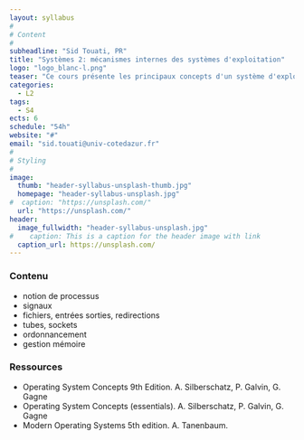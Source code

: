 ```yaml
---
layout: syllabus
#
# Content
#
subheadline: "Sid Touati, PR"
title: "Systèmes 2: mécanismes internes des systèmes d'exploitation"
logo: "logo_blanc-l.png"
teaser: "Ce cours présente les principaux concepts d'un système d'exploitation permettant d'orchestrer l'exécution de plusieurs processus en parallèle. Ces concepts sont mis en oeuvre en Python pour la réalisation d'un mini-projet de type 'mini-shell'."
categories:
  - L2
tags:
  - S4
ects: 6
schedule: "54h"
website: "#"
email: "sid.touati@univ-cotedazur.fr"
#
# Styling
#
image:
  thumb: "header-syllabus-unsplash-thumb.jpg"
  homepage: "header-syllabus-unsplash.jpg"
#  caption: "https://unsplash.com/"
  url: "https://unsplash.com/"
header:
  image_fullwidth: "header-syllabus-unsplash.jpg"
#    caption: This is a caption for the header image with link
  caption_url: https://unsplash.com/  
---
```


###  Contenu ###

- notion de processus 
- signaux
- fichiers, entrées sorties, redirections
- tubes, sockets
- ordonnancement
- gestion mémoire

###  Ressources ###

- Operating System Concepts 9th Edition. A. Silberschatz, P. Galvin, G. Gagne
- Operating System Concepts (essentials). A. Silberschatz, P. Galvin, G. Gagne
- Modern Operating Systems 5th edition. A. Tanenbaum.
